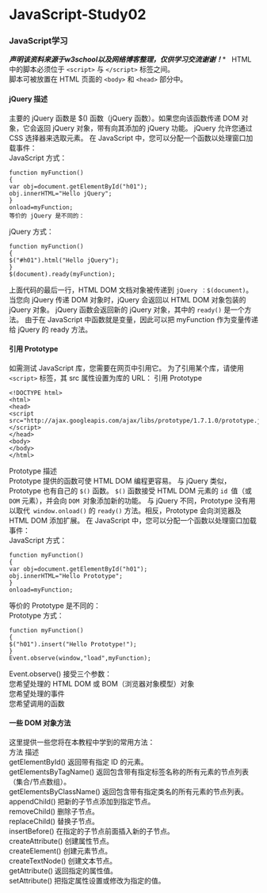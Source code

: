 # JavaScript-Study02
### JavaScript学习  
***********声明该资料来源于w3school以及网络博客整理，仅供学习交流谢谢！************  
HTML 中的脚本必须位于 `<script>` 与 `</script>` 标签之间。  
脚本可被放置在 HTML 页面的 `<body>` 和 `<head>` 部分中。  

#### jQuery 描述
主要的 jQuery 函数是 $() 函数（jQuery 函数）。如果您向该函数传递 DOM 对象，它会返回 jQuery 对象，带有向其添加的 jQuery 功能。
jQuery 允许您通过 CSS 选择器来选取元素。
在 JavaScript 中，您可以分配一个函数以处理窗口加载事件：  
JavaScript 方式：  
```
function myFunction()
{
var obj=document.getElementById("h01");
obj.innerHTML="Hello jQuery";
}
onload=myFunction;
等价的 jQuery 是不同的：
```  
jQuery 方式：  
```
function myFunction()
{
$("#h01").html("Hello jQuery");
}
$(document).ready(myFunction);  
```  
上面代码的最后一行，HTML DOM 文档对象被传递到 `jQuery ：$(document)`。
当您向 jQuery 传递 DOM 对象时，jQuery 会返回以 HTML DOM 对象包装的 jQuery 对象。
jQuery 函数会返回新的 jQuery 对象，其中的 `ready()` 是一个方法。
由于在 JavaScript 中函数就是变量，因此可以把 myFunction 作为变量传递给 jQuery 的 ready 方法。

#### 引用 Prototype  
如需测试 JavaScript 库，您需要在网页中引用它。
为了引用某个库，请使用 `<script>` 标签，其 src 属性设置为库的 URL：
引用 Prototype  
```
<!DOCTYPE html>
<html>
<head>
<script src="http://ajax.googleapis.com/ajax/libs/prototype/1.7.1.0/prototype.js>
</script>
</head>
<body>
</body>
</html>
```  
Prototype 描述  
Prototype 提供的函数可使 HTML DOM 编程更容易。
与 jQuery 类似，Prototype 也有自己的 `$()` 函数。
`$()` 函数接受 HTML DOM 元素的 `id `值（或 `DOM` 元素），并会向 `DOM `对象添加新的功能。
与 jQuery 不同，Prototype 没有用以取代` window.onload()` 的 `ready()` 方法。相反，Prototype 会向浏览器及 HTML DOM 添加扩展。
在 JavaScript 中，您可以分配一个函数以处理窗口加载事件：  
JavaScript 方式：  
```
function myFunction()
{
var obj=document.getElementById("h01");
obj.innerHTML="Hello Prototype";
}
onload=myFunction;
```  
等价的 Prototype 是不同的：  
Prototype 方式：  
```  
function myFunction()
{
$("h01").insert("Hello Prototype!");
}
Event.observe(window,"load",myFunction);
```  
Event.observe() 接受三个参数：  
您希望处理的 HTML DOM 或 BOM（浏览器对象模型）对象  
您希望处理的事件  
您希望调用的函数  
#### 一些 DOM 对象方法  
这里提供一些您将在本教程中学到的常用方法：  
方法	描述  
getElementById()	返回带有指定 ID 的元素。  
getElementsByTagName()	返回包含带有指定标签名称的所有元素的节点列表（集合/节点数组）。  
getElementsByClassName()	返回包含带有指定类名的所有元素的节点列表。  
appendChild()	把新的子节点添加到指定节点。  
removeChild()	删除子节点。  
replaceChild()	替换子节点。  
insertBefore()	在指定的子节点前面插入新的子节点。  
createAttribute()	创建属性节点。  
createElement()	创建元素节点。  
createTextNode()	创建文本节点。  
getAttribute()	返回指定的属性值。  
setAttribute()	把指定属性设置或修改为指定的值。  
